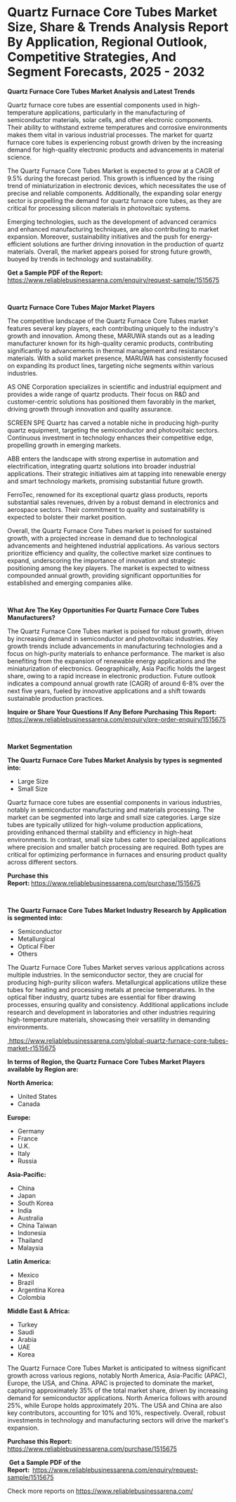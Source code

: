 <p><h1>Quartz Furnace Core Tubes Market Size, Share & Trends Analysis Report By Application, Regional Outlook, Competitive Strategies, And Segment Forecasts, 2025 - 2032</h1></p><p><strong>Quartz Furnace Core Tubes Market Analysis and Latest Trends</strong></p>
<p><p>Quartz furnace core tubes are essential components used in high-temperature applications, particularly in the manufacturing of semiconductor materials, solar cells, and other electronic components. Their ability to withstand extreme temperatures and corrosive environments makes them vital in various industrial processes. The market for quartz furnace core tubes is experiencing robust growth driven by the increasing demand for high-quality electronic products and advancements in material science.</p><p>The Quartz Furnace Core Tubes Market is expected to grow at a CAGR of 9.5% during the forecast period. This growth is influenced by the rising trend of miniaturization in electronic devices, which necessitates the use of precise and reliable components. Additionally, the expanding solar energy sector is propelling the demand for quartz furnace core tubes, as they are critical for processing silicon materials in photovoltaic systems.</p><p>Emerging technologies, such as the development of advanced ceramics and enhanced manufacturing techniques, are also contributing to market expansion. Moreover, sustainability initiatives and the push for energy-efficient solutions are further driving innovation in the production of quartz materials. Overall, the market appears poised for strong future growth, buoyed by trends in technology and sustainability.</p></p>
<p><strong>Get a Sample PDF of the Report:&nbsp;</strong> <a href="https://www.reliablebusinessarena.com/enquiry/request-sample/1515675?utm_campaign=1891&utm_medium=2&utm_source=Github&utm_content=ia&utm_term=05022025&utm_id=quartz-furnace-core-tubes">https://www.reliablebusinessarena.com/enquiry/request-sample/1515675</a></p>
<p>&nbsp;</p>
<p><strong>Quartz Furnace Core Tubes Major Market Players</strong></p>
<p><p>The competitive landscape of the Quartz Furnace Core Tubes market features several key players, each contributing uniquely to the industry's growth and innovation. Among these, MARUWA stands out as a leading manufacturer known for its high-quality ceramic products, contributing significantly to advancements in thermal management and resistance materials. With a solid market presence, MARUWA has consistently focused on expanding its product lines, targeting niche segments within various industries.</p><p>AS ONE Corporation specializes in scientific and industrial equipment and provides a wide range of quartz products. Their focus on R&D and customer-centric solutions has positioned them favorably in the market, driving growth through innovation and quality assurance.</p><p>SCREEN SPE Quartz has carved a notable niche in producing high-purity quartz equipment, targeting the semiconductor and photovoltaic sectors. Continuous investment in technology enhances their competitive edge, propelling growth in emerging markets.</p><p>ABB enters the landscape with strong expertise in automation and electrification, integrating quartz solutions into broader industrial applications. Their strategic initiatives aim at tapping into renewable energy and smart technology markets, promising substantial future growth.</p><p>FerroTec, renowned for its exceptional quartz glass products, reports substantial sales revenues, driven by a robust demand in electronics and aerospace sectors. Their commitment to quality and sustainability is expected to bolster their market position.</p><p>Overall, the Quartz Furnace Core Tubes market is poised for sustained growth, with a projected increase in demand due to technological advancements and heightened industrial applications. As various sectors prioritize efficiency and quality, the collective market size continues to expand, underscoring the importance of innovation and strategic positioning among the key players. The market is expected to witness compounded annual growth, providing significant opportunities for established and emerging companies alike.</p></p>
<p>&nbsp;</p>
<p><strong>What Are The Key Opportunities For Quartz Furnace Core Tubes Manufacturers?</strong></p>
<p><p>The Quartz Furnace Core Tubes market is poised for robust growth, driven by increasing demand in semiconductor and photovoltaic industries. Key growth trends include advancements in manufacturing technologies and a focus on high-purity materials to enhance performance. The market is also benefiting from the expansion of renewable energy applications and the miniaturization of electronics. Geographically, Asia Pacific holds the largest share, owing to a rapid increase in electronic production. Future outlook indicates a compound annual growth rate (CAGR) of around 6-8% over the next five years, fueled by innovative applications and a shift towards sustainable production practices.</p></p>
<p><strong>Inquire or Share Your Questions If Any Before Purchasing This Report:</strong> <a href="https://www.reliablebusinessarena.com/enquiry/pre-order-enquiry/1515675?utm_campaign=1891&utm_medium=2&utm_source=Github&utm_content=ia&utm_term=05022025&utm_id=quartz-furnace-core-tubes">https://www.reliablebusinessarena.com/enquiry/pre-order-enquiry/1515675</a></p>
<p>&nbsp;</p>
<p><strong>Market Segmentation</strong></p>
<p><strong>The Quartz Furnace Core Tubes Market Analysis by types is segmented into:</strong></p>
<p><ul><li>Large Size</li><li>Small Size</li></ul></p>
<p><p>Quartz furnace core tubes are essential components in various industries, notably in semiconductor manufacturing and materials processing. The market can be segmented into large and small size categories. Large size tubes are typically utilized for high-volume production applications, providing enhanced thermal stability and efficiency in high-heat environments. In contrast, small size tubes cater to specialized applications where precision and smaller batch processing are required. Both types are critical for optimizing performance in furnaces and ensuring product quality across different sectors.</p></p>
<p><strong>Purchase this Report:&nbsp;</strong><a href="https://www.reliablebusinessarena.com/purchase/1515675?utm_campaign=1891&utm_medium=2&utm_source=Github&utm_content=ia&utm_term=05022025&utm_id=quartz-furnace-core-tubes">https://www.reliablebusinessarena.com/purchase/1515675</a></p>
<p>&nbsp;</p>
<p><strong>The Quartz Furnace Core Tubes Market Industry Research by Application is segmented into:</strong></p>
<p><ul><li>Semiconductor</li><li>Metallurgical</li><li>Optical Fiber</li><li>Others</li></ul></p>
<p><p>The Quartz Furnace Core Tubes Market serves various applications across multiple industries. In the semiconductor sector, they are crucial for producing high-purity silicon wafers. Metallurgical applications utilize these tubes for heating and processing metals at precise temperatures. In the optical fiber industry, quartz tubes are essential for fiber drawing processes, ensuring quality and consistency. Additional applications include research and development in laboratories and other industries requiring high-temperature materials, showcasing their versatility in demanding environments.</p></p>
<p><a href="https://www.reliablebusinessarena.com/global-quartz-furnace-core-tubes-market-r1515675?utm_campaign=1891&utm_medium=2&utm_source=Github&utm_content=ia&utm_term=05022025&utm_id=quartz-furnace-core-tubes">&nbsp;https://www.reliablebusinessarena.com/global-quartz-furnace-core-tubes-market-r1515675</a></p>
<p><strong>In terms of Region, the Quartz Furnace Core Tubes Market Players available by Region are:</strong></p>
<p>
    <p> <strong> North America: </strong>
        <ul>
            <li>United States</li>
            <li>Canada</li>
        </ul>
        </p> 
    <p> <strong> Europe: </strong>
        <ul>
            <li>Germany</li>
            <li>France</li>
            <li>U.K.</li>
            <li>Italy</li>
            <li>Russia</li>
        </ul>
        </p> 
    <p> <strong> Asia-Pacific: </strong>
        <ul>
            <li>China</li>
            <li>Japan</li>
            <li>South Korea</li>
            <li>India</li>
            <li>Australia</li>
            <li>China Taiwan</li>
            <li>Indonesia</li>
            <li>Thailand</li>
            <li>Malaysia</li>
        </ul>
        </p> 
    <p> <strong> Latin America: </strong>
        <ul>
            <li>Mexico</li>
            <li>Brazil</li>
            <li>Argentina Korea</li>
            <li>Colombia</li>
        </ul>
        </p> 
    <p> <strong> Middle East & Africa: </strong>
        <ul>
            <li>Turkey</li>
            <li>Saudi</li>
            <li>Arabia</li>
            <li>UAE</li>
            <li>Korea</li>
        </ul>
    </p>
    </p>
<p><p>The Quartz Furnace Core Tubes Market is anticipated to witness significant growth across various regions, notably North America, Asia-Pacific (APAC), Europe, the USA, and China. APAC is projected to dominate the market, capturing approximately 35% of the total market share, driven by increasing demand for semiconductor applications. North America follows with around 25%, while Europe holds approximately 20%. The USA and China are also key contributors, accounting for 10% and 10%, respectively. Overall, robust investments in technology and manufacturing sectors will drive the market's expansion.</p></p>
<p><strong>Purchase this Report: </strong><a href="https://www.reliablebusinessarena.com/purchase/1515675?utm_campaign=1891&utm_medium=2&utm_source=Github&utm_content=ia&utm_term=05022025&utm_id=quartz-furnace-core-tubes">https://www.reliablebusinessarena.com/purchase/1515675</a></p>
<p>&nbsp;<strong>Get a Sample PDF of the Report:&nbsp;&nbsp;</strong><a href="https://www.reliablebusinessarena.com/enquiry/request-sample/1515675?utm_campaign=1891&utm_medium=2&utm_source=Github&utm_content=ia&utm_term=05022025&utm_id=quartz-furnace-core-tubes">https://www.reliablebusinessarena.com/enquiry/request-sample/1515675</a></p>
<p><strong></strong></p>
<p>Check more reports on <a href="https://www.reliablebusinessarena.com/?utm_campaign=1891&utm_medium=2&utm_source=Github&utm_content=ia&utm_term=05022025&utm_id=quartz-furnace-core-tubes">https://www.reliablebusinessarena.com/</a></p>